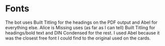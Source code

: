 # Fonts

The bot uses Built Titling for the headings on the PDF output and Abel for
 everything else. Alice is Missing uses (as far as I can tell) Built Titling
 for headings/bold text and DIN Condensed for the rest. I used Abel because
 it was the closest free font I could find to the original used on the cards.
